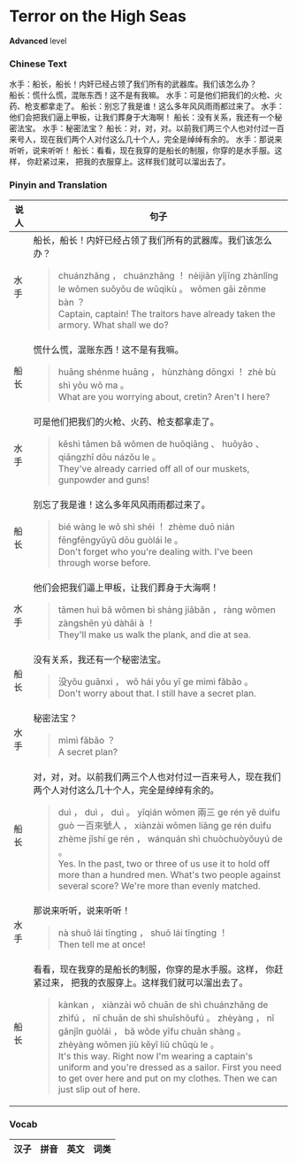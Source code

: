 # Terror on the High Seas
**Advanced** level
### Chinese Text
水手：船长，船长！内奸已经占领了我们所有的武器库。我们该怎么办？<br />船长：慌什么慌，混账东西！这不是有我嘛。
水手：可是他们把我们的火枪、火药、枪支都拿走了。
船长：别忘了我是谁！这么多年风风雨雨都过来了。
水手：他们会把我们逼上甲板，让我们葬身于大海啊！
船长：没有关系，我还有一个秘密法宝。
水手：秘密法宝？
船长：对，对，对。以前我们两三个人也对付过一百来号人，现在我们两个人对付这么几十个人，完全是绰绰有余的。
水手：那说来听听，说来听听！
船长：看看，现在我穿的是船长的制服，你穿的是水手服。这样， 你赶紧过来， 把我的衣服穿上。这样我们就可以溜出去了。

### Pinyin and Translation
|说人|句子|
|----|----|
|水手|船长，船长！内奸已经占领了我们所有的武器库。我们该怎么办？<blockquote>chuánzhǎng ， chuánzhǎng ！ nèijiān yǐjīng zhànlǐng le wǒmen suǒyǒu de wǔqìkù 。 wǒmen gāi zěnme bàn ？<br />Captain, captain! The traitors have already taken the armory. What shall we do?</blockquote>|
|船长|慌什么慌，混账东西！这不是有我嘛。<blockquote>huāng shénme huāng ， hùnzhàng dōngxi ！ zhè bù shì yǒu wǒ ma 。<br />What are you worrying about, cretin? Aren't I here?</blockquote>|
|水手|可是他们把我们的火枪、火药、枪支都拿走了。<blockquote>kěshì tāmen bǎ wǒmen de huǒqiāng 、 huǒyào 、 qiāngzhī dōu názǒu le 。<br />They've already carried off all of our muskets, gunpowder and guns!</blockquote>|
|船长|别忘了我是谁！这么多年风风雨雨都过来了。<blockquote>bié wàng le wǒ shì shéi ！ zhème duō nián fēngfēngyǔyǔ dōu guòlái le 。<br />Don't forget who you're dealing with. I've been through worse before.</blockquote>|
|水手|他们会把我们逼上甲板，让我们葬身于大海啊！<blockquote>tāmen huì bǎ wǒmen bì shàng jiǎbǎn ， ràng wǒmen zàngshēn yú dàhǎi à ！<br />They'll make us walk the plank, and die at sea.</blockquote>|
|船长|没有关系，我还有一个秘密法宝。<blockquote>没yǒu guānxi ， wǒ hái yǒu yī ge mìmì fǎbǎo 。<br />Don't worry about that. I still have a secret plan.</blockquote>|
|水手|秘密法宝？<blockquote>mìmì fǎbǎo ？<br />A secret plan?</blockquote>|
|船长|对，对，对。以前我们两三个人也对付过一百来号人，现在我们两个人对付这么几十个人，完全是绰绰有余的。<blockquote>duì ， duì ， duì 。 yǐqián wǒmen 兩三 ge rén yě duìfu guò 一百來號人 ， xiànzài wǒmen liǎng ge rén duìfu zhème jǐshí ge rén ， wánquán shì chuòchuòyǒuyú de 。<br />Yes. In the past, two or three of us use it to hold off more than a hundred men. What's two people against several score? We're more than evenly matched.</blockquote>|
|水手|那说来听听，说来听听！<blockquote>nà shuō lái tīngting ， shuō lái tīngting ！<br />Then tell me at once!</blockquote>|
|船长|看看，现在我穿的是船长的制服，你穿的是水手服。这样， 你赶紧过来， 把我的衣服穿上。这样我们就可以溜出去了。<blockquote>kànkan ， xiànzài wǒ chuān de shì chuánzhǎng de zhìfú ， nǐ chuān de shì shuǐshǒufú 。 zhèyàng ，  nǐ gǎnjǐn guòlái ，  bǎ wǒde yīfu chuān shàng 。 zhèyàng wǒmen jiù kěyǐ liū chūqù le 。<br />It's this way. Right now I'm wearing a captain's uniform and you're dressed as a sailor. First you need to get over here and put on my clothes. Then we can just slip out of here.</blockquote>|
### Vocab
|汉子|拼音|英文|词类|
|----|----|----|----|